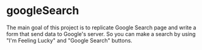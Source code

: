 # googleSearch
The main goal of this project is to replicate Google Search page and write a form that send data to Google's server. So you can make a search by using "I'm Feeling Lucky" and "Google Search" buttons.
